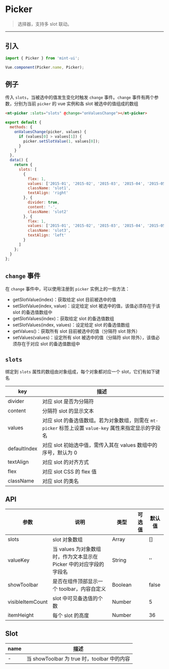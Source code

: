# Picker

> 选择器，支持多 slot 联动。

-------------

## 引入

```javascript
import { Picker } from 'mint-ui';

Vue.component(Picker.name, Picker);
```

## 例子

传入 `slots`，当被选中的值发生变化时触发 `change` 事件。`change` 事件有两个参数，分别为当前 `picker` 的 vue 实例和各 slot 被选中的值组成的数组

```html
<mt-picker :slots="slots" @change="onValuesChange"></mt-picker>
```

```javascript
export default {
  methods: {
    onValuesChange(picker, values) {
      if (values[0] > values[1]) {
        picker.setSlotValue(1, values[0]);
      }
    }
  },
  data() {
    return {
      slots: [
        {
          flex: 1,
          values: ['2015-01', '2015-02', '2015-03', '2015-04', '2015-05', '2015-06'],
          className: 'slot1',
          textAlign: 'right'
        }, {
          divider: true,
          content: '-',
          className: 'slot2'
        }, {
          flex: 1,
          values: ['2015-01', '2015-02', '2015-03', '2015-04', '2015-05', '2015-06'],
          className: 'slot3',
          textAlign: 'left'
        }
      ]
    };
  }
};
```

## `change` 事件

在 `change` 事件中，可以使用注册到 `picker` 实例上的一些方法：
*  getSlotValue(index)：获取给定 slot 目前被选中的值
*  setSlotValue(index, value)：设定给定 slot 被选中的值，该值必须存在于该 slot 的备选值数组中
*  getSlotValues(index)：获取给定 slot 的备选值数组
*  setSlotValues(index, values)：设定给定 slot 的备选值数组
*  getValues()：获取所有 slot 目前被选中的值（分隔符 slot 除外）
*  setValues(values)：设定所有 slot 被选中的值（分隔符 slot 除外），该值必须存在于对应 slot 的备选值数组中

## `slots`

绑定到 `slots` 属性的数组由对象组成，每个对象都对应一个 slot，它们有如下键名

| key | 描述 |
|------|--------|
| divider | 对应 slot 是否为分隔符 |
| content | 分隔符 slot 的显示文本 |
| values | 对应 slot 的备选值数组。若为对象数组，则需在 `mt-picker` 标签上设置 `value-key` 属性来指定显示的字段名 |
| defaultIndex | 对应 slot 初始选中值，需传入其在 values 数组中的序号，默认为 0 |
| textAlign | 对应 slot 的对齐方式 |
| flex | 对应 slot CSS 的 flex 值|
| className | 对应 slot 的类名 |

## API
| 参数 | 说明 | 类型 | 可选值 | 默认值 |
|------|-------|---------|-------|--------|
| slots | slot 对象数组 | Array | | [] |
| valueKey | 当 values 为对象数组时，作为文本显示在 Picker 中的对应字段的字段名 | String | | '' |
| showToolbar | 是否在组件顶部显示一个 toolbar，内容自定义 | Boolean | | false |
| visibleItemCount | slot 中可见备选值的个数 | Number | | 5 |
| itemHeight | 每个 slot 的高度 | Number | | 36 |

## Slot
| name | 描述 |
|------|--------|
| - | 当 showToolbar 为 true 时，toolbar 中的内容|
